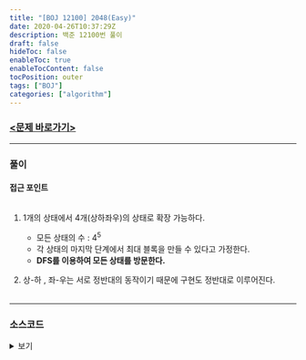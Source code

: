 ```yaml
---
title: "[BOJ 12100] 2048(Easy)"
date: 2020-04-26T10:37:29Z
description: 백준 12100번 풀이
draft: false
hideToc: false
enableToc: true
enableTocContent: false
tocPosition: outer
tags: ["BOJ"]
categories: ["algorithm"]
---
```



### [<문제 바로가기>](https://www.acmicpc.net/problem/12100)


---

### 풀이

#### 접근 포인트
######
1. 1개의 상태에서 4개(상하좌우)의 상태로 확장 가능하다.
	- 모든 상태의 수 : 4<sup>5</sup>
	- 각 상태의 마지막 단계에서 최대 블록을 만들 수 있다고 가정한다.
	- __DFS를 이용하여 모든 상태를 방문한다.__

2. 상-하 , 좌-우는 서로 정반대의 동작이기 때문에 구현도 정반대로 이루어진다.
######
---

### 소스코드


<details><summary>보기</summary>

```c++
#include <iostream>
#include <vector>
#include <algorithm>

using namespace std;

int solve(int cnt , int Map[][20]);

int N;
int Map[20][20];

int main()
{
	ios_base::sync_with_stdio(false);
	cin.tie(nullptr);

	int i,j,ret;

	cin >> N;
	for(i=0; i<N; i++)
		for(j=0; j<N; j++)
			cin >> Map[i][j];

	cout << solve(0,Map) << endl;

}

int solve(int cnt , int Map[][20])
{
	int i,j,k,dir,val,ret=0;
	int Array[20][20] = {0,};

	if(cnt == 5)
	{
		for(i=0; i<N; i++)
			for(j=0; j<N; j++)
				ret = max(ret , Map[i][j]);

		return ret;
	}

	for(dir=0; dir<4; dir++)
	{
		for(i=0; i<N; i++)
		{
			vector<int> line;
			for(j=0; j<N; j++)
			{
				val = (dir<2 ? Map[i][j] : Map[j][i]);
				if(val != 0)	line.push_back(val);
			}

			if(dir == 1 || dir == 3)
				reverse(line.begin(),line.end());

			vector<int> mix_line;
			for(k=0; k<line.size(); k++)
			{
				if(k+1 < line.size() && line[k+1] == line[k])
				{
					mix_line.push_back(line[k]*2);
					k++;
				}

				else
					mix_line.push_back(line[k]);
			}

			for(k=mix_line.size(); k<N; k++)
				mix_line.push_back(0);

			if(dir == 1 || dir == 3)
				reverse(mix_line.begin(),mix_line.end());

			for(j=0; j<N; j++)
				(dir<2 ? Array[i][j] : Array[j][i]) = mix_line[j];
		}

		ret = max(ret , solve(cnt+1 , Array));
	}

	return ret;
}

```

</details>
